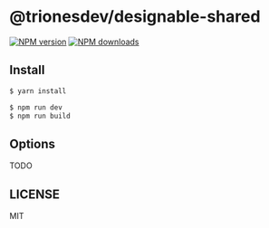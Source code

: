 # @trionesdev/designable-shared

[![NPM version](https://img.shields.io/npm/v/@trionesdev/designable-shared.svg?style=flat)](https://npmjs.org/package/@trionesdev/designable-shared)
[![NPM downloads](http://img.shields.io/npm/dm/@trionesdev/designable-shared.svg?style=flat)](https://npmjs.org/package/@trionesdev/designable-shared)

## Install

```bash
$ yarn install
```

```bash
$ npm run dev
$ npm run build
```

## Options

TODO

## LICENSE

MIT
